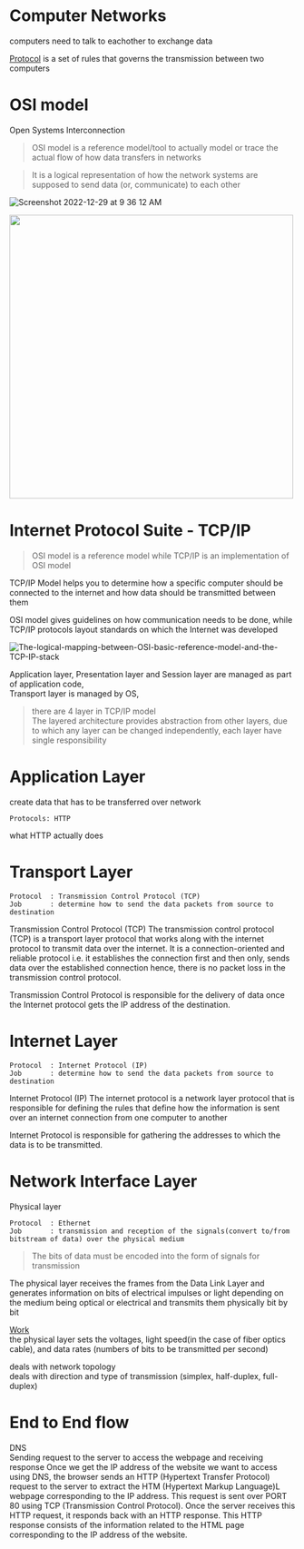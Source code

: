 # Computer Networks

computers need to talk to eachother to exchange data    

<ins>Protocol</ins> is a set of rules that governs the transmission between two computers       

# OSI model
Open Systems Interconnection
> OSI model is a reference model/tool to actually model or trace the actual flow of how data transfers in networks 

> It is a logical representation of how the network systems are supposed to send data (or, communicate) to each other  

![Screenshot 2022-12-29 at 9 36 12 AM](https://user-images.githubusercontent.com/16437905/209902138-a158630d-d749-40fa-ac7b-6895f509ed1f.png)

<img src="https://user-images.githubusercontent.com/16437905/202834366-655b09c7-67ec-4f55-a690-2149fbdc744d.png" width="500">

# Internet Protocol Suite - TCP/IP 
> OSI model is a reference model while TCP/IP is an implementation of OSI model

TCP/IP Model helps you to determine how a specific computer should be connected to the internet and how data should be transmitted between them 

OSI model gives guidelines on how communication needs to be done, while TCP/IP protocols layout standards on which the Internet was developed

![The-logical-mapping-between-OSI-basic-reference-model-and-the-TCP-IP-stack](https://user-images.githubusercontent.com/16437905/202834288-127fcd13-48ef-433c-b7dd-5d846f79f831.jpg)


Application layer, Presentation layer and Session layer are managed as part of application code,   
Transport layer is managed by OS, 

> there are 4 layer in TCP/IP model   
> The layered architecture provides abstraction from other layers, due to which any layer can be changed independently, 
> each layer have single responsibility 

# Application Layer   
create data that has to be transferred over network  
``` 
Protocols: HTTP
```
what HTTP actually does

# Transport Layer     

```
Protocol  : Transmission Control Protocol (TCP)
Job       : determine how to send the data packets from source to destination
```

Transmission Control Protocol (TCP) The transmission control protocol (TCP) is a transport layer protocol that works along with the internet protocol to transmit data over the internet. It is a connection-oriented and reliable protocol i.e. it establishes the connection first and then only, sends data over the established connection hence, there is no packet loss in the transmission control protocol.

Transmission Control Protocol is responsible for the delivery of data once the Internet protocol gets the IP address of the destination.

# Internet Layer     

```
Protocol  : Internet Protocol (IP)
Job       : determine how to send the data packets from source to destination
```

Internet Protocol (IP) The internet protocol is a network layer protocol that is responsible for defining the rules that define how the information is sent over an internet connection from one computer to another    

Internet Protocol is responsible for gathering the addresses to which the data is to be transmitted.

# Network Interface Layer        




Physical layer    
```
Protocol  : Ethernet
Job       : transmission and reception of the signals(convert to/from bitstream of data) over the physical medium 
```

> The bits of data must be encoded into the form of signals for transmission    

The physical layer receives the frames from the Data Link Layer and generates information on bits of electrical impulses or light depending on the medium being optical or electrical and transmits them physically bit by bit    

<ins>Work</ins>   
the physical layer sets the voltages, light speed(in the case of fiber optics cable), and data rates (numbers of bits to be transmitted per second)     

deals with network topology       
deals with direction and type of transmission (simplex, half-duplex, full-duplex)   

# End to End flow

DNS   
Sending request to the server to access the webpage and receiving response Once we get the IP address of the website we want to access using DNS, the browser sends an HTTP (Hypertext Transfer Protocol) request to the server to extract the HTM (Hypertext Markup Language)L webpage corresponding to the IP address. This request is sent over PORT 80 using TCP (Transmission Control Protocol). Once the server receives this HTTP request, it responds back with an HTTP response. This HTTP response consists of the information related to the HTML page corresponding to the IP address of the website.
